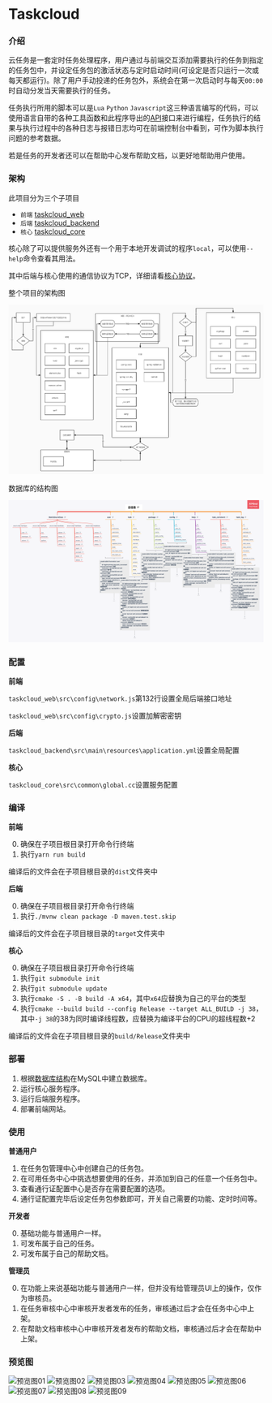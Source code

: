 # Taskcloud

### 介绍

云任务是一套定时任务处理程序，用户通过与前端交互添加需要执行的任务到指定的任务包中，并设定任务包的激活状态与定时启动时间(可设定是否只运行一次或每天都运行)。除了用户手动投递的任务包外，系统会在第一次启动时与每天`00:00`时自动分发当天需要执行的任务。

任务执行所用的脚本可以是`Lua` `Python` `Javascript`这三种语言编写的代码，可以使用语言自带的各种工具函数和此程序导出的[API](https://github.com/Bzi-Han/taskcloud/blob/main/docs/APIDocumentaion.md)接口来进行编程，任务执行的结果与执行过程中的各种日志与报错日志均可在前端控制台中看到，可作为脚本执行问题的参考数据。

若是任务的开发者还可以在帮助中心发布帮助文档，以更好地帮助用户使用。

### 架构

此项目分为三个子项目

+ `前端` [taskcloud_web](https://github.com/Bzi-Han/taskcloud_web)
+ `后端` [taskcloud_backend](https://github.com/Bzi-Han/taskcloud_backend)
+ `核心` [taskcloud_core](https://github.com/Bzi-Han/taskcloud_core)

核心除了可以提供服务外还有一个用于本地开发调试的程序`local`，可以使用`--help`命令查看其用法。

其中后端与核心使用的通信协议为TCP，详细请看[核心协议](https://github.com/Bzi-Han/taskcloud/blob/main/docs/CoreServiceProtocol.md)。

整个项目的架构图

![项目架构图](https://github.com/Bzi-Han/taskcloud/blob/main/images/%E4%BA%91%E4%BB%BB%E5%8A%A1%E6%9E%B6%E6%9E%84.jpg)

数据库的结构图

![数据库结构图](https://github.com/Bzi-Han/taskcloud/blob/main/images/%E4%BA%91%E4%BB%BB%E5%8A%A1.png)

### 配置

**前端**

`taskcloud_web\src\config\network.js`第132行设置全局后端接口地址

`taskcloud_web\src\config\crypto.js`设置加解密密钥

**后端**

`taskcloud_backend\src\main\resources\application.yml`设置全局配置

**核心**

`taskcloud_core\src\common\global.cc`设置服务配置

### 编译

**前端**

0. 确保在子项目根目录打开命令行终端
1. 执行`yarn run build`

编译后的文件会在子项目根目录的`dist`文件夹中

**后端**

0. 确保在子项目根目录打开命令行终端
1. 执行`./mvnw clean package -D maven.test.skip`

编译后的文件会在子项目根目录的`target`文件夹中

**核心**

0. 确保在子项目根目录打开命令行终端
1. 执行`git submodule init`
2. 执行`git submodule update`
3. 执行`cmake -S . -B build -A x64`，其中`x64`应替换为自己的平台的类型
4. 执行`cmake --build build --config Release --target ALL_BUILD -j 38`，其中`-j 38`的38为同时编译线程数，应替换为编译平台的CPU的超线程数+2

编译后的文件会在子项目根目录的`build/Release`文件夹中

### 部署

1. 根据[数据库结构](https://github.com/Bzi-Han/taskcloud/blob/main/datas/taskcloud.sql)在MySQL中建立数据库。
2. 运行核心服务程序。
3. 运行后端服务程序。
4. 部署前端网站。

### 使用

**普通用户**

1. 在任务包管理中心中创建自己的任务包。
2. 在可用任务中心中挑选想要使用的任务，并添加到自己的任意一个任务包中。
3. 查看通行证配置中心是否存在需要配置的选项。
4. 通行证配置完毕后设定任务包参数即可，开关自己需要的功能、定时时间等。

**开发者**

0. 基础功能与普通用户一样。
1. 可发布属于自己的任务。
2. 可发布属于自己的帮助文档。

**管理员**

0. 在功能上来说基础功能与普通用户一样，但并没有给管理员UI上的操作，仅作为审核员。
1. 在任务审核中心中审核开发者发布的任务，审核通过后才会在任务中心中上架。
2. 在帮助文档审核中心中审核开发者发布的帮助文档，审核通过后才会在帮助中上架。

### 预览图

![预览图01](https://github.com/Bzi-Han/taskcloud/blob/main/images/1.jpg)
![预览图02](https://github.com/Bzi-Han/taskcloud/blob/main/images/2.jpg)
![预览图03](https://github.com/Bzi-Han/taskcloud/blob/main/images/3.jpg)
![预览图04](https://github.com/Bzi-Han/taskcloud/blob/main/images/4.jpg)
![预览图05](https://github.com/Bzi-Han/taskcloud/blob/main/images/5.jpg)
![预览图06](https://github.com/Bzi-Han/taskcloud/blob/main/images/6.jpg)
![预览图07](https://github.com/Bzi-Han/taskcloud/blob/main/images/7.jpg)
![预览图08](https://github.com/Bzi-Han/taskcloud/blob/main/images/8.jpg)
![预览图09](https://github.com/Bzi-Han/taskcloud/blob/main/images/9.jpg)